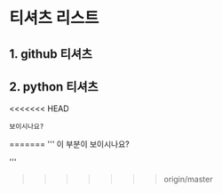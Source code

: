 # 티셔츠 리스트
## 1. github 티셔츠
## 2. python 티셔츠

<<<<<<< HEAD
``` 이 부분이 
보이시나요?

```
=======
''' 이 부분이 
보이시나요?

'''
>>>>>>> origin/master
